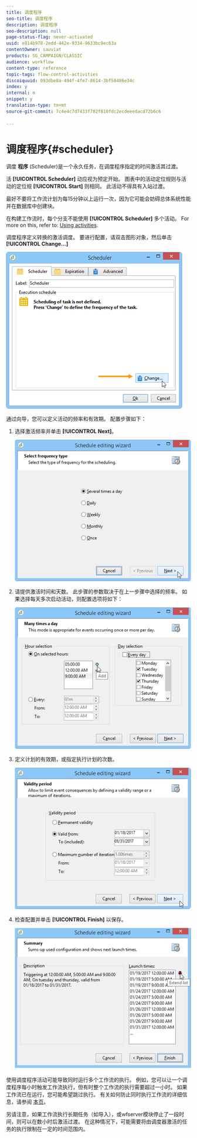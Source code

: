 ```yaml
---
title: 调度程序
seo-title: 调度程序
description: 调度程序
seo-description: null
page-status-flag: never-activated
uuid: e814b978-2edd-442e-9334-9633bc9ec63a
contentOwner: sauviat
products: SG_CAMPAIGN/CLASSIC
audience: workflow
content-type: reference
topic-tags: flow-control-activities
discoiquuid: 093dbe8a-494f-4fe7-8614-3bf58486e34c
index: y
internal: n
snippet: y
translation-type: tm+mt
source-git-commit: 7c4e4c7d7433f782f810fdc2ecdeeedacd72b6c6

---
```



# 调度程序{#scheduler}

调度 **程序** (Scheduler)是一个永久任务，在调度程序指定的时间激活其过渡。

活 **[!UICONTROL Scheduler]** 动应视为预定开始。 图表中的活动定位规则与活动的定位规 **[!UICONTROL Start]** 则相同。 此活动不得具有入站过渡。

最好不要将工作流计划为每15分钟以上运行一次，因为它可能会妨碍总体系统性能并在数据库中创建块。

在构建工作流时，每个分支不能使用 **[!UICONTROL Scheduler]** 多个活动。 For more on this, refer to: [Using activities](../../workflow/using/workflow-best-practices.md#using-activities).

调度程序定义转换的激活调度。 要进行配置，请双击图形对象，然后单击 **[!UICONTROL Change...]**

![](assets/s_user_segmentation_scheduler.png)

通过向导，您可以定义活动的频率和有效期。 配置步骤如下：

1. 选择激活频率并单击 **[!UICONTROL Next]**。

   ![](assets/s_user_segmentation_scheduler2.png)

1. 请提供激活时间和天数。 此步骤的参数取决于在上一步骤中选择的频率。 如果选择每天多次启动活动，则配置选项将如下：

   ![](assets/s_user_segmentation_scheduler3.png)

1. 定义计划的有效期，或指定执行计划的次数。

   ![](assets/s_user_segmentation_scheduler4.png)

1. 检查配置并单击 **[!UICONTROL Finish]** 以保存。

   ![](assets/s_user_segmentation_scheduler5.png)

使用调度程序活动可能导致同时运行多个工作流的执行。 例如，您可以让一个调度程序每小时触发工作流执行，但有时整个工作流的执行需要超过一小时。 如果工作流已在运行，您可能希望跳过执行。 有关如何防止同时执行工作流的详细信息，请参阅 [本页](../../workflow/using/monitoring-workflow-execution.md#preventing-simultaneous-multiple-execution)。

另请注意，如果工作流执行长期任务（如导入），或wfserver模块停止了一段时间，则可以在数小时后激活过渡。 在这种情况下，可能需要将由调度器激活的任务的执行限制在一定的时间范围内。
